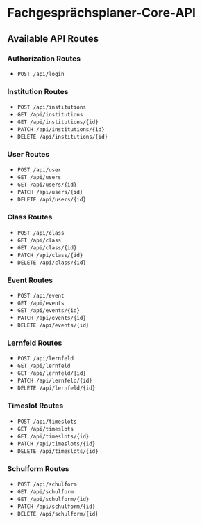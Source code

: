 # Fachgesprächsplaner-Core-API

## Available API Routes

### Authorization Routes

- `POST /api/login`

### Institution Routes

- `POST /api/institutions`
- `GET /api/institutions`
- `GET /api/institutions/{id}`
- `PATCH /api/institutions/{id}`
- `DELETE /api/institutions/{id}`

### User Routes

- `POST /api/user`
- `GET /api/users`
- `GET /api/users/{id}`
- `PATCH /api/users/{id}`
- `DELETE /api/users/{id}`

### Class Routes

- `POST /api/class`
- `GET /api/class`
- `GET /api/class/{id}`
- `PATCH /api/class/{id}`
- `DELETE /api/class/{id}`

### Event Routes

- `POST /api/event`
- `GET /api/events`
- `GET /api/events/{id}`
- `PATCH /api/events/{id}`
- `DELETE /api/events/{id}`

### Lernfeld Routes

- `POST /api/lernfeld`
- `GET /api/lernfeld`
- `GET /api/lernfeld/{id}`
- `PATCH /api/lernfeld/{id}`
- `DELETE /api/lernfeld/{id}`

### Timeslot Routes

- `POST /api/timeslots`
- `GET /api/timeslots`
- `GET /api/timeslots/{id}`
- `PATCH /api/timeslots/{id}`
- `DELETE /api/timeslots/{id}`

### Schulform Routes

- `POST /api/schulform`
- `GET /api/schulform`
- `GET /api/schulform/{id}`
- `PATCH /api/schulform/{id}`
- `DELETE /api/schulform/{id}`
